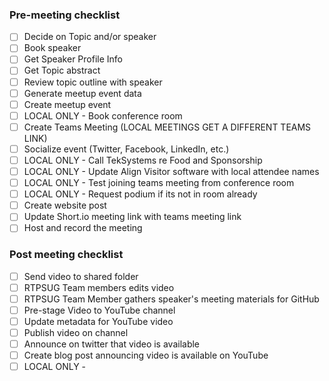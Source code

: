 ### Pre-meeting checklist

- [ ] Decide on Topic and/or speaker
- [ ] Book speaker
- [ ] Get Speaker Profile Info
- [ ] Get Topic abstract
- [ ] Review topic outline with speaker
- [ ] Generate meetup event data
- [ ] Create meetup event
- [ ] LOCAL ONLY - Book conference room
- [ ] Create Teams Meeting (LOCAL MEETINGS GET A DIFFERENT TEAMS LINK)
- [ ] Socialize event (Twitter, Facebook, LinkedIn, etc.)
- [ ] LOCAL ONLY - Call TekSystems re Food and Sponsorship
- [ ] LOCAL ONLY - Update Align Visitor software with local attendee names
- [ ] LOCAL ONLY - Test joining teams meeting from conference room
- [ ] LOCAL ONLY - Request podium if its not in room already
- [ ] Create website post
- [ ] Update Short.io meeting link with teams meeting link
- [ ] Host and record the meeting

### Post meeting checklist

- [ ] Send video to shared folder
- [ ] RTPSUG Team members edits video
- [ ] RTPSUG Team Member gathers speaker's meeting materials for GitHub
- [ ] Pre-stage Video to YouTube channel
- [ ] Update metadata for YouTube video
- [ ] Publish video on channel
- [ ] Announce on twitter that video is available
- [ ] Create blog post announcing video is available on YouTube
- [ ] LOCAL ONLY -
